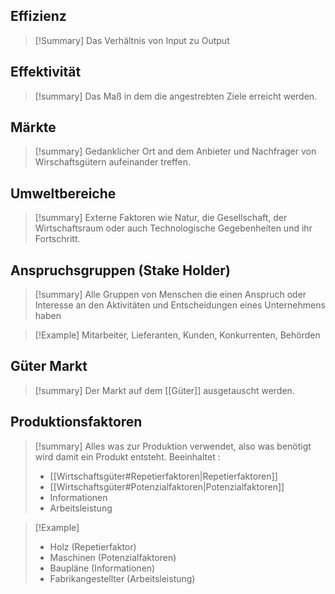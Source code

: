 ## Effizienz

>[!Summary]
>Das Verhältnis von Input zu Output

## Effektivität

>[!summary]
>Das Maß in dem die angestrebten Ziele erreicht werden.

## Märkte 

>[!summary]
>Gedanklicher Ort and dem Anbieter und Nachfrager von Wirschaftsgütern aufeinander treffen.

## Umweltbereiche 

>[!summary]
>Externe Faktoren wie Natur, die Gesellschaft, der Wirtschaftsraum oder auch Technologische Gegebenheiten und ihr Fortschritt.

## Anspruchsgruppen (Stake Holder)

>[!summary]
>Alle Gruppen von Menschen die einen Anspruch oder Interesse an den Aktivitäten und Entscheidungen eines Unternehmens haben

>[!Example]
>Mitarbeiter, Lieferanten, Kunden, Konkurrenten, Behörden

## Güter Markt

>[!summary]
>Der Markt auf dem [[Güter]] ausgetauscht werden.

## Produktionsfaktoren

>[!summary]
>Alles was zur Produktion verwendet, also was benötigt wird damit ein Produkt entsteht.
>Beeinhaltet :
>- [[Wirtschaftsgüter#Repetierfaktoren|Repetierfaktoren]]
>- [[Wirtschaftsgüter#Potenzialfaktoren|Potenzialfaktoren]]
>- Informationen
>- Arbeitsleistung

>[!Example]
>- Holz (Repetierfaktor)
>- Maschinen (Potenzialfaktoren)
>- Baupläne (Informationen)
>- Fabrikangestellter (Arbeitsleistung)
